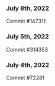 ### July 8th, 2022

Commit #147311

### July 5th, 2022

Commit #314353


### July 4th, 2022

Commit #72281
